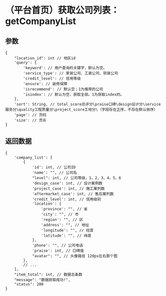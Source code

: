 # （平台首页）获取公司列表：getCompanyList

## 参数

    {
        "location_id": int // 地区id
        'query': {
            'keyword': // 用户查询的关键字，默认为空。
            'service_type': // 家装公司、工装公司、软装公司
            'credit_level': // 信用等级
            'ensure': // 装修保障
            'isrecommend': // 默认空；1为推荐的公司
            'isindex': // 默认为空，获取全部。1为获取index的。
        },
        'sort': String, // total_score总评分\praise口碑\design设计分\service服务分\quality工程质量分\project_score工地分\（字段存在正序，不存在默认倒序）
        'page': // 页码
        'size': // 页长
    }

## 返回数据

    {
        'company_list': [
            {
                'id': int, // 公司ID
                'name': "", // 公司名
                "level": int, // 公司等级，1，2，3，4，5，6
                'design_case': int, // 设计案例数
                'project_case': int, // 施工案列数
                'aftermarket_case': int, // 售后案列数
                'credit_level': int, // 信用级别
                'location': {
                    'province': "", // 省
                    'city': "", // 市
                    'region': "", // 区
                    'address': "", // 地址
                    'longitude': "", // 经度
                    'latitude': "", // 纬度
                },
                'phone': "", // 公司电话
                'praise': int, // 口碑值
                "avatar": "", // 头像路径 120px左右那个图
            },
            // ...
        ],
        "item_total": int, // 数据总条数
        "message": "数据获取成功!",
        "status": 200
    }
